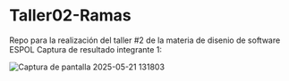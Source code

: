 # Taller02-Ramas
Repo para la realización del taller #2 de la materia de disenio de software ESPOL
Captura de resultado integrante 1:

![Captura de pantalla 2025-05-21 131803](https://github.com/user-attachments/assets/99d8818e-332f-407b-b367-478ab6e42717)
